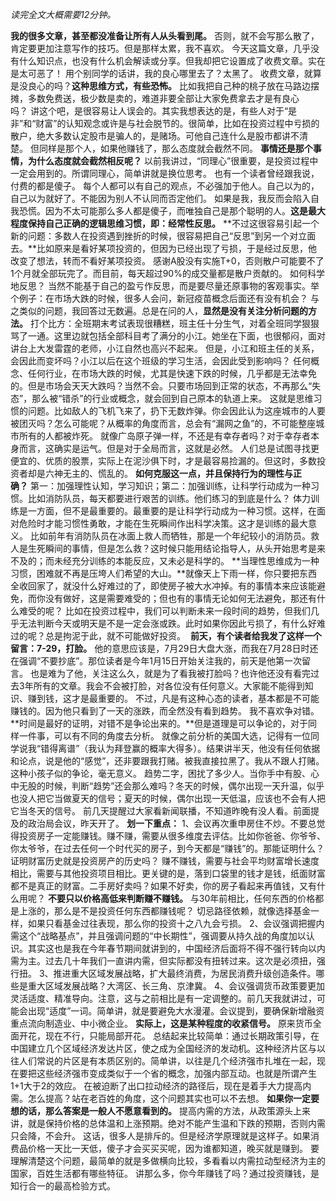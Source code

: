 *读完全文大概需要12分钟。*  
  
**我的很多文章，甚至都没准备让所有人从头看到尾。** 否则，就不会写那么散了，肯定要更加注意写作的技巧。但是那样太累，我不喜欢。 今天这篇文章，几乎没有什么知识点，也没有什么机会解读或分享。但我却把它设置成了收费文章。实在是太可恶了！ 用个别同学的话讲，我的良心哪里去了？太黑了。 收费文章，就算是没良心的吗？**这种思维方式，有些恐怖。** 比如我把自己种的桃子放在马路边摆摊，多数免费送，极少数是卖的，难道非要全部让大家免费拿去才是有良心吗？ 讲这个吧，是很容易让人误会的。其实我想表达的是，有些人对于“是非”和“财富”的认知观念或许是与社会脱节的。很简单，比如在投资过程中亏损的散户，绝大多数认定股市是骗人的，是赌场。可他自己连什么是股市都讲不清楚。 但同样是那个人，如果他赚钱了，那么态度就会截然不同。 **事情还是那个事情，为什么态度就会截然相反呢？** 以前我讲过，“同理心”很重要，是投资过程中一定会用到的。所谓同理心，简单讲就是换位思考。 也有一个读者曾经跟我说，付费的都是傻子。 每个人都可以有自己的观点，不必强加于他人。自己以为的，自己以为就好了。不能因为别人不认同而否定他们。 如果是我，我反而会陷入自我恐慌。因为不太可能那么多人都是傻子，而唯独自己是那个聪明的人。**这是最大程度保持自己正确的逻辑思维习惯，即：经常性反思。** **不过这很容易引起一个新的问题：多数人在投资遇到挫折的时候，很容易把自己“反思”到另一个对立面去。**比如原来是看好某项投资的，但因为已经出现了亏损，于是经过反思，他改变了想法，转而不看好某项投资。 感谢A股没有实施T+0，否则散户可能要不了1个月就全部玩完了。而目前，每天超过90%的成交量都是散户贡献的。 如何科学地反思？ 当然不能基于自己的盈亏作反思，而是要尽量还原事物的客观事实。举个例子：在市场大跌的时候，很多人会问，新冠疫苗概念后面还有没有机会？ 与之类似的问题，我回答过无数遍。总是在问的人，**显然是没有关注分析问题的方法。** 打个比方：全班期末考试表现很糟糕，班主任十分生气，对着全班同学狠狠骂了一通。这里边就包括全部科目考了满分的小江。她坐在下面，也很郁闷，面对讲台上大发雷霆的老师，小江自然也高兴不起来。 但是，小江和班主任的关系，会因此而变坏吗？小江以后在这个班级的学习生活，会因此受到影响吗？ 任何概念、任何行业，在市场大跌的时候，尤其是快速下跌的时候，几乎都是无法幸免的。但是市场会天天大跌吗？当然不会。只要市场回到正常的状态，不再那么“失态”，那么被“错杀”的行业或概念，就会回到自己原本的轨道上来。 这就是思维习惯的问题。比如敌人的飞机飞来了，扔下无数炸弹。你会因此认为这座城市的人要被团灭吗？怎么可能呢？从概率的角度而言，总会有“漏网之鱼”的，不可能整座城市所有的人都被炸死。 就像广岛原子弹一样，不还是有幸存者吗？对于幸存者本身而言，这确实是运气。但是对于全局而言，这就是必然。 人们总是试图寻找更便宜的、优质的股票，实际上在泥沙俱下时，才是最容易捡漏的。但这时，多数投资者却是六神无主的、慌乱的。 **如何克服这一点，并且保持行为的理性与正确？** 第一：加强理性认知，学习知识；第二：加强训练，让科学行动成为一种习惯。比如消防队员，每天都要进行艰苦的训练。他们练习的到底是什么？ 体力训练是一方面，但不是最重要的。最重要的是让科学行动成为一种习惯。这样，在面对危险时才能习惯性勇敢，才能在生死瞬间作出科学决策。这才是训练的最大意义。 比如前年有消防队员在冰面上救人而牺牲，那是一个年纪较小的消防员。救人是生死瞬间的事情，但是怎么救？这时候只能用结论指导人，从头开始思考是来不及的；而未经充分训练的本能反应，又未必是科学的。 **当理性思维成为一种习惯，困难就不再是压垮人们希望的大山。**就像天上下雨一样，你只要把东西全收回家了，就没什么好难过的了，即使房子被大水冲掉。有的事情本来应该能避免，而你没有做好，这是需要难受的；但也有的事情无论如何无法避免，那还有什么难受的呢？ 比如在投资过程中，我们可以判断未来一段时间的趋势，但我们几乎无法判断今天或明天是不是一定会涨或跌。此时如果你因此亏损了，有什么好难过的呢？总是拘泥于此，就不可能做好投资。  **前天，有个读者给我发了这样一个留言：7-29，打脸。** 他的意思应该是，7月29日大盘大涨，而我在7月28日时还在强调“不要抄底”。那位读者是今年1月15日开始关注我的，前天是他第一次留言。 也是难为了他，关注这么久，就是为了看我被打脸吗？也许他还没有看完过去3年所有的文章。我会不会被打脸，对各位没有任何意义。大家能不能得到知识、赚到钱，这才是最重要的。 不过，凡是有这种心态的读者，基本都是不可能赚钱的。因为他只看到了一天的涨跌，而全然没有看到趋势。 我不喜欢争对错。**时间是最好的证明，对错不是争论出来的。**但是道理是可以争论的，对于同样一件事，可以有不同的角度去分析。 就像之前分析的美国大选，记得有一位同学说我“错得离谱”（我认为拜登赢的概率大得多）。结果讲半天，他没有任何依据和论点，说是他的“感觉”，还非要跟我打赌。被我直接拉黑了。我从不跟人打赌。这种小孩子似的争论，毫无意义。 趋势二字，困扰了多少人。当你手中有股、心中无股的时候，判断“趋势”还会那么难吗？冬天的时候，偶尔出现一天升温，似乎也没人把它当做夏天的信号；夏天的时候，偶尔出现一天低温，应该也不会有人把它当冬天的信号。 前几天提醒过大家看新闻联播，不知道昨晚有没人看。前面提及的政治局会议，昨天开了。 **划一下重点：** 1、会议再次重申房住不炒。不要总觉得投资房子一定能赚钱。赚不赚，需要从很多维度去评估。比如你爸爸、你爷爷、你太爷爷，在过去任何一个时代买的房子，到今天都是“赚钱”的。那能证明什么？证明财富历史就是投资房产的历史吗？ 赚不赚钱，需要与社会平均财富增长速度相比，需要与其他投资项目相比。更关键的是，落到口袋里的钱才是钱，纸面财富都不是真正的财富。二手房好卖吗？如果不好卖，你的房子看起来再值钱，又有什么用呢？ **不要只以价格高低来判断赚不赚钱。** 与30年前相比，任何东西的价格都是上涨的，那么是不是投资任何东西都赚钱呢？ 切忌路径依赖，就像选择基金一样，如果只看基金过往表现，那么你的投资十之八九会亏损。 2、会议强调把握内需这个“战略基点”，并且强调问题的“中长期性”，强调要从持久战的角度加以认识。其实这也是我在今年春节期间就讲到的，中国经济后面将不得不强行转向以内需为主。过去几十年我们一直讲内需，但实际都没有扭转过来。这次是必须扭，强行扭。 3、推进重大区域发展战略，扩大最终消费，为居民消费升级创造条件。哪些是重大区域发展战略？大湾区、长三角、京津冀。 4、会议强调货币政策要更加灵活适度、精准导向。注意，这与之前相比是有一定调整的。前几天我就讲过，可能会出现“适度”一词。简单讲，就是要避免大水漫灌。会议提到，要确保新增融资重点流向制造业、中小微企业。 **实际上，这是某种程度的收紧信号。** 原来货币全面开花，现在不行，只能局部开花。 总结起来比较简单：通过长期政策引导，在中国建立几个区域经济发达片区，使之成为全国经济的发动机。这种经济片区与以往人们常说的片区是有本质区别的。简单讲，以往是几个经济强市扎堆在一起，现在要把这些经济强市变成类似于一个省的概念，加强内部互动。也就是所谓产生1+1大于2的效应。 在被迫断了出口拉动经济的路径后，现在是着手大力提高内需。怎么提高？站在老百姓的角度，这个问题其实也可以不去想。 **如果你一定要想的话，那么答案是一般人不愿意看到的。** 提高内需的方法，从政策源头上来讲，就是保持价格的总体温和上涨预期。绝对不能产生温和下跌的预期，否则内需只会降，不会升。 这话，很多人是排斥的。但是经济学原理就是这样子。如果消费品价格一天比一天低，傻子才会买买买呢，因为谁都知道，晚买就是赚到。 要理解清楚这个问题，最简单的就是多做横向比较，多看看以内需拉动型经济为主的国家，百姓生活都有哪些特征。 讲那么多，你今年赚钱了吗？通过投资赚钱，是知行合一的最高检验方式。 
